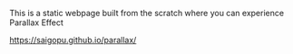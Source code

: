 This is a static webpage built from the scratch where you can experience Parallax Effect

https://saigopu.github.io/parallax/
